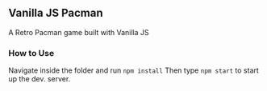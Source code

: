 ## Vanilla JS Pacman

A Retro Pacman game built with Vanilla JS

### How to Use

Navigate inside the folder and run ```npm install```
Then type ```npm start``` to start up the dev. server. 
